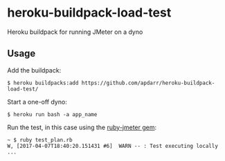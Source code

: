 # heroku-buildpack-load-test
Heroku buildpack for running JMeter on a dyno

## Usage

Add the buildpack:

`$ heroku buildpacks:add https://github.com/apdarr/heroku-buildpack-load-test/`

Start a one-off dyno:

`$ heroku run bash -a app_name`

Run the test, in this case using the [ruby-jmeter gem](https://github.com/flood-io/ruby-jmeter):

```
~ $ ruby test_plan.rb
W, [2017-04-07T18:40:20.151431 #6]  WARN -- : Test executing locally ...
```

